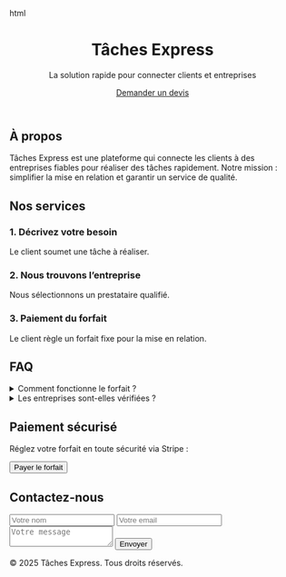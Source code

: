 html
<!DOCTYPE html>
<html lang="fr">
<head>
  <meta charset="UTF-8">
  <meta name="viewport" content="width=device-width, initial-scale=1.0">
  <title>Tâches Express</title>
  <link rel="stylesheet" href="style.css">
</head>
<body>
  <header>
    <h1>Tâches Express</h1>
    <p>La solution rapide pour connecter clients et entreprises</p>
    <a href="#contact" class="cta-button">Demander un devis</a>
  </header>

  <section id="about">
    <h2>À propos</h2>
    <p>Tâches Express est une plateforme qui connecte les clients à des entreprises fiables pour réaliser des tâches rapidement. Notre mission : simplifier la mise en relation et garantir un service de qualité.</p>
  </section>

  <section id="services">
    <h2>Nos services</h2>
    <div class="steps">
      <div>
        <h3>1. Décrivez votre besoin</h3>
        <p>Le client soumet une tâche à réaliser.</p>
      </div>
      <div>
        <h3>2. Nous trouvons l’entreprise</h3>
        <p>Nous sélectionnons un prestataire qualifié.</p>
      </div>
      <div>
        <h3>3. Paiement du forfait</h3>
        <p>Le client règle un forfait fixe pour la mise en relation.</p>
      </div>
    </div>
  </section>

  <section id="faq">
    <h2>FAQ</h2>
    <details>
      <summary>Comment fonctionne le forfait ?</summary>
      <p>Le client paie un montant fixe pour accéder à notre réseau de prestataires.</p>
    </details>
    <details>
      <summary>Les entreprises sont-elles vérifiées ?</summary>
      <p>Oui, nous validons chaque entreprise avant de la proposer.</p>
    </details>
  </section>

  <section id="payment">
    <h2>Paiement sécurisé</h2>
    <p>Réglez votre forfait en toute sécurité via Stripe :</p>
    <form action="https://buy.stripe.com/test_8x24gA05X1G862WgwZfQI00" method="GET">
      <button type="submit">Payer le forfait</button>
    </form>
  </section>

  <section id="contact">
    <h2>Contactez-nous</h2>
    <form>
      <input type="text" placeholder="Votre nom" required>
      <input type="email" placeholder="Votre email" required>
      <textarea placeholder="Votre message" required></textarea>
      <button type="submit">Envoyer</button>
    </form>
  </section>

  <footer>
    <p>&copy; 2025 Tâches Express. Tous droits réservés.</p>
  </footer>
</body>
</html>
